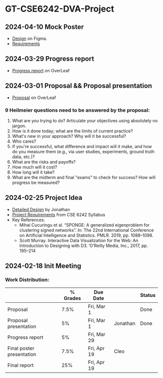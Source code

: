 # GT-CSE6242-DVA-Project

## 2024-04-10 Mock Poster

- [Design](https://www.figma.com/file/axpVnCUkpGxcK6Xg9PeIaf/Poster?type=whiteboard&t=a3oq6j1K881nHLvX-0) on Figma.
- [Requirements](./poster/posterText.md)

## 2024-03-29 Progress report

- [Progress report](https://www.overleaf.com/project/6605e613bbb17f6cb15df691) on OverLeaf

## 2024-03-01 Proposal && Proposal presentation

- [Proposal](https://www.overleaf.com/project/65debb9a9e68928c323848ef) on OverLeaf

### 9 Heilmeier questions need to be answered by the proposal:

1. What are you trying to do? Articulate your objectives using absolutely no jargon.
2. How is it done today; what are the limits of current practice?
3. What's new in your approach? Why will it be successful?
4. Who cares?
5. If you're successful, what difference and impact will it make, and how do you measure them (e.g., via user studies, experiments, ground truth data, etc.)?
6. What are the risks and payoffs?
7. How much will it cost?
8. How long will it take?
9. What are the midterm and final "exams" to check for success? How will progress be measured?

## 2024-02-25 Project Idea

- [Detailed Design](https://gtvault-my.sharepoint.com/:w:/r/personal/jmaniery3_gatech_edu/_layouts/15/Doc.aspx?sourcedoc=%7Bea366262-96d8-4022-9bc4-1a4003229d51%7D&action=view&wdparaid=3EE5DD85) by Jonathan
- [Project Requirements](https://docs.google.com/document/u/0/d/e/2PACX-1vSlYrMw402tL3F95ay-AaptTdF80UOER-gne_O0kqbuuk6WXrlsjwaYjjS0Jyl95dXYyDLjh9DR1mln/pub?pli=1) from CSE 6242 Syllabus
- Key References:
  - Mihai Cucuringu et al. “SPONGE: A generalized eigenproblem for clustering signed
    networks”. In: The 22nd International Conference on Artificial Intelligence and Statistics. PMLR.
    2019, pp. 1088–1098.
  - Scott Murray. Interactive Data Visualization for the Web: An Introduction to Designing with
    D3. ’O’Reilly Media, Inc., 2017, pp. 195–214

## 2024-02-18 Init Meeting

### Work Distribution:

|                           | % Grades | Due Date    |          | Status |
| ------------------------- | -------- | ----------- | -------- | ------ |
| Proposal                  | 7.5%     | Fri, Mar 1  |          | Done   |
| Proposal presentation     | 5%       | Fri, Mar 1  | Jonathan | Done   |
| Progress report           | 5%       | Fri, Mar 29 |          |        |
| Final poster presentation | 7.5%     | Fri, Apr 19 | Cleo     |        |
| Final report              | 25%      | Fri, Apr 19 |          |        |

